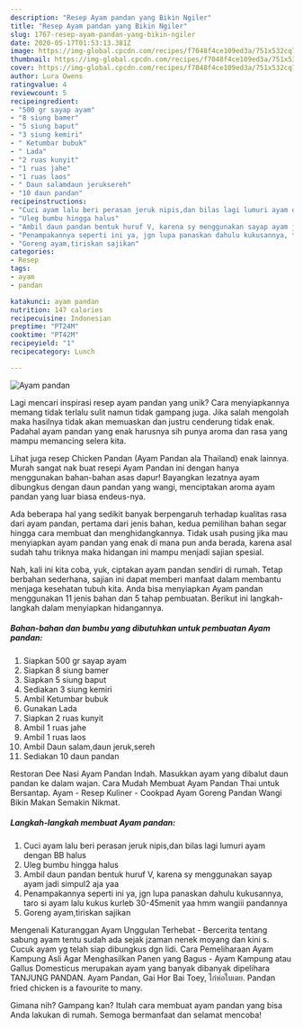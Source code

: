 ```yaml
---
description: "Resep Ayam pandan yang Bikin Ngiler"
title: "Resep Ayam pandan yang Bikin Ngiler"
slug: 1767-resep-ayam-pandan-yang-bikin-ngiler
date: 2020-05-17T01:53:13.381Z
image: https://img-global.cpcdn.com/recipes/f7048f4ce109ed3a/751x532cq70/ayam-pandan-foto-resep-utama.jpg
thumbnail: https://img-global.cpcdn.com/recipes/f7048f4ce109ed3a/751x532cq70/ayam-pandan-foto-resep-utama.jpg
cover: https://img-global.cpcdn.com/recipes/f7048f4ce109ed3a/751x532cq70/ayam-pandan-foto-resep-utama.jpg
author: Lura Owens
ratingvalue: 4
reviewcount: 5
recipeingredient:
- "500 gr sayap ayam"
- "8 siung bamer"
- "5 siung baput"
- "3 siung kemiri"
- " Ketumbar bubuk"
- " Lada"
- "2 ruas kunyit"
- "1 ruas jahe"
- "1 ruas laos"
- " Daun salamdaun jeruksereh"
- "10 daun pandan"
recipeinstructions:
- "Cuci ayam lalu beri perasan jeruk nipis,dan bilas lagi lumuri ayam dengan BB halus"
- "Uleg bumbu hingga halus"
- "Ambil daun pandan bentuk huruf V, karena sy menggunakan sayap ayam jadi simpul2 aja yaa"
- "Penampakannya seperti ini ya, jgn lupa panaskan dahulu kukusannya, taro si ayam lalu kukus kurleb 30-45menit yaa hmm wangiii pandannya"
- "Goreng ayam,tiriskan sajikan"
categories:
- Resep
tags:
- ayam
- pandan

katakunci: ayam pandan 
nutrition: 147 calories
recipecuisine: Indonesian
preptime: "PT24M"
cooktime: "PT42M"
recipeyield: "1"
recipecategory: Lunch

---
```



![Ayam pandan](https://img-global.cpcdn.com/recipes/f7048f4ce109ed3a/751x532cq70/ayam-pandan-foto-resep-utama.jpg)

Lagi mencari inspirasi resep ayam pandan yang unik? Cara menyiapkannya memang tidak terlalu sulit namun tidak gampang juga. Jika salah mengolah maka hasilnya tidak akan memuaskan dan justru cenderung tidak enak. Padahal ayam pandan yang enak harusnya sih punya aroma dan rasa yang mampu memancing selera kita.

Lihat juga resep Chicken Pandan (Ayam Pandan ala Thailand) enak lainnya. Murah sangat nak buat resepi Ayam Pandan ini dengan hanya menggunakan bahan-bahan asas dapur! Bayangkan lezatnya ayam dibungkus dengan daun pandan yang wangi, menciptakan aroma ayam pandan yang luar biasa endeus-nya.

Ada beberapa hal yang sedikit banyak berpengaruh terhadap kualitas rasa dari ayam pandan, pertama dari jenis bahan, kedua pemilihan bahan segar hingga cara membuat dan menghidangkannya. Tidak usah pusing jika mau menyiapkan ayam pandan yang enak di mana pun anda berada, karena asal sudah tahu triknya maka hidangan ini mampu menjadi sajian spesial.


Nah, kali ini kita coba, yuk, ciptakan ayam pandan sendiri di rumah. Tetap berbahan sederhana, sajian ini dapat memberi manfaat dalam membantu menjaga kesehatan tubuh kita. Anda bisa menyiapkan Ayam pandan menggunakan 11 jenis bahan dan 5 tahap pembuatan. Berikut ini langkah-langkah dalam menyiapkan hidangannya.

<!--inarticleads1-->

##### Bahan-bahan dan bumbu yang dibutuhkan untuk pembuatan Ayam pandan:

1. Siapkan 500 gr sayap ayam
1. Siapkan 8 siung bamer
1. Siapkan 5 siung baput
1. Sediakan 3 siung kemiri
1. Ambil  Ketumbar bubuk
1. Gunakan  Lada
1. Siapkan 2 ruas kunyit
1. Ambil 1 ruas jahe
1. Ambil 1 ruas laos
1. Ambil  Daun salam,daun jeruk,sereh
1. Sediakan 10 daun pandan


Restoran Dee Nasi Ayam Pandan Indah. Masukkan ayam yang dibalut daun pandan ke dalam wajan. Cara Mudah Membuat Ayam Pandan Thai untuk Bersantap. Ayam - Resep Kuliner - Cookpad Ayam Goreng Pandan Wangi Bikin Makan Semakin Nikmat. 

<!--inarticleads2-->

##### Langkah-langkah membuat Ayam pandan:

1. Cuci ayam lalu beri perasan jeruk nipis,dan bilas lagi lumuri ayam dengan BB halus
1. Uleg bumbu hingga halus
1. Ambil daun pandan bentuk huruf V, karena sy menggunakan sayap ayam jadi simpul2 aja yaa
1. Penampakannya seperti ini ya, jgn lupa panaskan dahulu kukusannya, taro si ayam lalu kukus kurleb 30-45menit yaa hmm wangiii pandannya
1. Goreng ayam,tiriskan sajikan


Mengenali Katuranggan Ayam Unggulan Terhebat - Bercerita tentang sabung ayam tentu sudah ada sejak jzaman nenek moyang dan kini s. Cucuk ayam yg telah siap dibungkus dgn lidi. Cara Pemeliharaan Ayam Kampung Asli Agar Menghasilkan Panen yang Bagus - Ayam Kampung atau Gallus Domesticus merupakan ayam yang banyak dibanyak dipelihara TANJUNG PANDAN. Ayam Pandan, Gai Hor Bai Toey, ไก่ห่อใบเตย. Pandan fried chicken is a favourite to many. 

Gimana nih? Gampang kan? Itulah cara membuat ayam pandan yang bisa Anda lakukan di rumah. Semoga bermanfaat dan selamat mencoba!
